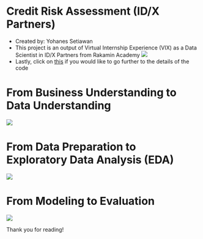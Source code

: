 # Credit Risk Assessment (ID/X Partners)
* Created by: Yohanes Setiawan
* This project is an output of Virtual Internship Experience (VIX) as a Data Scientist in ID/X Partners from Rakamin Academy
![](https://drive.google.com/uc?export=view&id=1fTSSeZWPZQybUll9QRUEXYlCHKPlA7MQ) </br>
* Lastly, click on [this](https://github.com/yohset95/VIX_IDXPartners_Jun2022/blob/main/%5BYohanes%20Setiawan%5D_VIX_IDX%20Partners.ipynb) if you would like to go further to the details of the code
# From Business Understanding to Data Understanding
![](https://drive.google.com/uc?export=view&id=12fsJea-Y4OFU8sOIU2NGz7UtFyXsWUyA) </br>
# From Data Preparation to Exploratory Data Analysis (EDA)
![](https://drive.google.com/uc?export=view&id=1q2pLijONm2fYq2uEc0RtR8qhBp2UhU1m) </br>
# From Modeling to Evaluation
![](https://drive.google.com/uc?export=view&id=1sbkJgKw6bCpEbLuhVUicJkUZd1H1qPrG) </br>

Thank you for reading!
